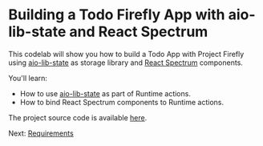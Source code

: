 # Building a Todo Firefly App with aio-lib-state and React Spectrum 

This codelab will show you how to build a Todo App with Project Firefly using [aio-lib-state](https://github.com/adobe/aio-lib-state) as storage library and [React Spectrum](https://react-spectrum.adobe.com/) components.        

You'll learn: 

* How to use [aio-lib-state](https://github.com/adobe/aio-lib-state) as part of Runtime actions.
* How to bind React Spectrum components to Runtime actions.
                                                   
The project source code is available [here](https://github.com/adobedocs/adobeio-samples-todoapp/).
  
Next: [Requirements](/lessons/requirements.md)  
